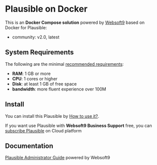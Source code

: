 # Plausible on Docker  

This is an **Docker Compose solution** powered by [Websoft9](https://www.websoft9.com) based on Docker for Plausible:


 - community:  v2.0, latest


## System Requirements

The following are the minimal [recommended requirements](https://github.com/plausible/analytics):

* **RAM**: 1 GB or more
* **CPU**: 1 cores or higher
* **Disk**: at least 1 GB of free space
* **bandwidth**: more fluent experience over 100M  

## Install

You can install this Plausible by [How to use it?](https://github.com/Websoft9/docker-library#how-to-use-it).   

If you want use Plausible with **Websoft9 Business Support** free, you can [subscribe Plausible](https://www.websoft9.com/apps) on Cloud platform

## Documentation

[Plausible Administrator Guide](https://support.websoft9.com/docs/plausible) powered by Websoft9